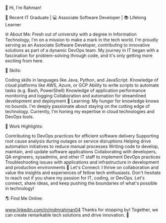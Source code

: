 👋 Hi, I'm Rahman!

🌟 Recent IT Graduate | 💻 Associate Software Developer | 📚 Lifelong Learner

🌐 About Me: Fresh out of university with a degree in Information Technology, I'm on a mission to make a mark in the tech world. I'm proudly serving as an Associate Software Developer, contributing to innovative solutions as part of a dynamic DevOps team. My journey in IT began with a fascination for problem-solving through code, and it's only getting more exciting from here.

🔧 Skills:

Coding skills in languages like Java, Python, and JavaScript.
Knowledge of cloud platforms like AWS, Azure, or GCP
Ability to write scripts to automate tasks (e.g. Bash, PowerShell)
Knowledge of application performance monitoring and logging
Collaboration and automation for streamlined development and deployment
🌱 Learning: My hunger for knowledge knows no bounds. I'm deeply passionate about staying on the cutting edge of technology. Currently, I'm honing my expertise in cloud technologies and DevOps tools.

💼 Work Highlights:

Contributing to DevOps practices for efficient software delivery
Supporting root cause analysis during outages or service disruptions
Helping drive automation initiatives to reduce manual processes
Writing code to develop, maintain, and update software applications
Collaborating with developers, QA engineers, sysadmins, and other IT staff to implement DevOps practices
Troubleshooting issues with applications and infrastructure in development and production environments
🤝 Let's Connect: I thrive on collaboration and value the insights and experiences of fellow tech enthusiasts. Don't hesitate to reach out if you share my passion for IT, coding, or DevOps. Let's connect, share ideas, and keep pushing the boundaries of what's possible in technology!

🌎 Find Me Online:

www.linkedin.com/in/mdmrahman04
Thanks for stopping by! Together, we can create remarkable tech solutions and drive innovation. 🌌
